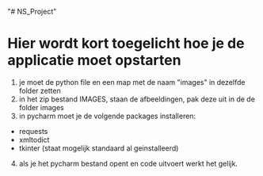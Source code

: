 "# NS_Project" 
# Hier wordt kort toegelicht hoe je de applicatie moet opstarten

1. je moet de python file en een map met de naam "images" in dezelfde folder zetten
2. in het zip bestand IMAGES, staan de afbeeldingen, pak deze uit in de de folder images
3. in pycharm moet je de volgende packages installeren: 
  - requests
  - xmltodict
  - tkinter (staat mogelijk standaard al geinstalleerd)
4. als je het pycharm bestand opent en code uitvoert werkt het gelijk.
